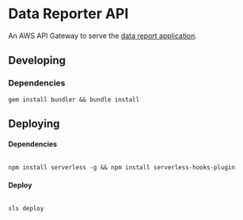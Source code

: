 # Data Reporter API
An AWS API Gateway to serve the [data report application](https://github.com/danquack/data-reporter).

## Developing
### Dependencies
<code>gem install bundler && bundle install </code>

## Deploying
#### Dependencies
<code>
npm install serverless -g && npm install serverless-hooks-plugin
</code>

#### Deploy
<code>
sls deploy
</code>

